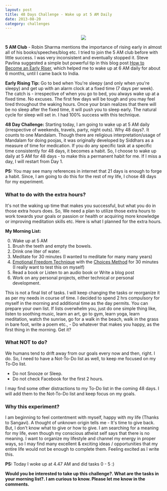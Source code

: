 ```yaml
---
layout: post
title: 48 Days Challenge - Wake up at 5 AM Daily
date: 2013-08-20
category: challenges
---
```


<div style="text-align: center;">
<img src="{{site.url}}/img/early_raiser_wakeup_5am.jpg"/>
</div>  

**5 AM Club** - Robin Sharma mentions the importance of rising early in almost all of his books/speeches/blog etc. I tried to join the 5 AM club before with little success. I was very inconsistent and eventually stopped it. Steve Pavlina suggested a simple but powerful tip in this blog post [How to Become an Early Riser](http://www.stevepavlina.com/blog/2005/05/how-to-become-an-early-riser/), which helped me to wake up at 6 AM daily for about 6 months, until I came back to India.  
  
**Early Rising Tip:** Go to bed when You're sleepy (and only when you're sleepy) and get up with an alarm clock at a fixed time (7 days per week). The catch is - irrespective of when you go to bed, you always wake up at a fixed time. No excuses. The first few days will be tough and you may feel tired throughout the waking hours. Once your brain realizes that there will be no sleep after the fixed time, it will push you to sleep early. The natural cycle for sleep will set in. I had 100% success with this technique.  
  
**48 Day Challenge:** Starting today, I am going to wake up at 5 AM daily (irrespective of weekends, travels, party, night outs). Why 48 days?. It counts to one Mandalam. Though there are religious interpretation/usage of Mandalam for doing poojas, it was originally developed by Siddhars as a measure of time for medication. If you do any specific task at a specific time consistently for 48 days, it becomes a habit. So, I choose to wake up daily at 5 AM for 48 days - to make this a permanent habit for me. If I miss a day, I will restart from Day 1.  
  
**PS:** You may see many references in internet that 21 days is enough to forge a habit. Since, I am going to do this for the rest of my life, I chose 48 days for my experiment.  
  
### What to do with the extra hours?  

It's not the waking up time that makes you successful, but what you do in those extra hours does. So, We need a plan to utilize those extra hours to work towards your goals or passion or health or acquiring more knowledge or improving meditation skills etc. Here is what I planned for the extra hours.  
  
**My Morning List:**  

0. Wake up at 5 AM  
1. Brush the teeth and empty the bowels.  
2. Drink one liter of water.  
3. Meditate for 30 minutes (I wanted to meditate for many many years)  
4. [Emotional Freedom Technique]({{site.url}}/the-eft-manual-cary-craig-book-review/) with the [Choices Method](http://www.newthoughtfamilies.com/Books/FreeEBooks/TheMagicofChoicesinEFT.pdf) for 30 minutes (I really want to test this on myself)  
5. Read a book or Listen to an audio book or Write a blog post  
6. Work on any personal projects, either technical or personal development.  
  
This is not a final list of tasks. I will keep changing the tasks or reorganize it as per my needs in course of time. I decided to spend 2 hrs compulsory for myself in the morning and additional time as the day permits. You can prepare your own list. If lists overwhelm you, just do one simple thing like, listen to soothing music, learn an art, go to gym, learn yoga, learn meditation, watch the sunrise, go for a walk in the beach, walk in the grass in bare foot, write a poem etc., - Do whatever that makes you happy, as the first thing in the morning. Get it?  
  
### What NOT to do?  

We humans tend to drift away from our goals every now and then, right. I do. So, I need to have a Not-To-Do list as well, to keep me focused on my To-Do list.  
  
- Do not Snooze or Sleep.  
- Do not check Facebook for the first 2 hours.  
  
I may find some other distractions to my To-Do list in the coming 48 days. I will add them to the Not-To-Do list and keep focus on my goals.  
  
### Why this experiment?

I am beginning to feel contentment with myself, happy with my life (Thanks to Sangavi). A thought of unknown origin tells me - It's time to give back. But, I don't know what to give or how to give. I am searching for a meaning for my life, even though my conscious atheist self says that there is no meaning. I want to organize my lifestyle and channel my energy in proper ways, so I may find many excellent & exciting ideas / opportunities that my entire life would not be enough to complete them. Feeling excited as I write this.  
  
**PS:** Today I woke up at 4.47 AM and did tasks 0 - 5 :)  
  
**Would you be interested to take up this challenge?. What are the tasks in your morning list?. I am curious to know. Please let me know in the comments.**  

